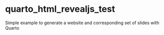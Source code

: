 # quarto_html_revealjs_test
Simple example to generate a website and corresponding set of slides with Quarto
